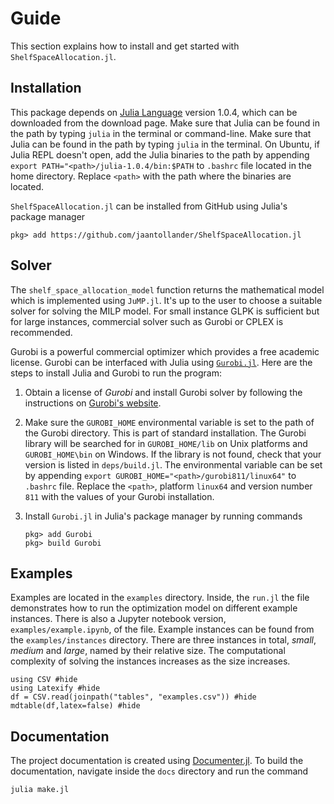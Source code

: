 # Guide
This section explains how to install and get started with `ShelfSpaceAllocation.jl`.


## Installation
This package depends on [Julia Language](https://julialang.org/) version 1.0.4, which can be downloaded from the download page. Make sure that Julia can be found in the path by typing `julia` in the terminal or command-line. Make sure that Julia can be found in the path by typing `julia` in the terminal. On Ubuntu, if Julia REPL doesn't open, add the Julia binaries to the path by appending `export PATH="<path>/julia-1.0.4/bin:$PATH` to `.bashrc` file located in the home directory. Replace `<path>` with the path where the binaries are located.

`ShelfSpaceAllocation.jl` can be installed from GitHub using Julia's package manager

```
pkg> add https://github.com/jaantollander/ShelfSpaceAllocation.jl
```


## Solver
The `shelf_space_allocation_model` function returns the mathematical model which is implemented using `JuMP.jl`. It's up to the user to choose a suitable solver for solving the MILP model. For small instance GLPK is sufficient but for large instances, commercial solver such as Gurobi or CPLEX is recommended.

Gurobi is a powerful commercial optimizer which provides a free academic license. Gurobi can be interfaced with Julia using [`Gurobi.jl`](https://github.com/JuliaOpt/Gurobi.jl). Here are the steps to install Julia and Gurobi to run the program:

1) Obtain a license of *Gurobi* and install Gurobi solver by following the instructions on [Gurobi's website](http://www.gurobi.com/).

2) Make sure the `GUROBI_HOME` environmental variable is set to the path of the Gurobi directory. This is part of standard installation. The Gurobi library will be searched for in `GUROBI_HOME/lib` on Unix platforms and `GUROBI_HOME\bin` on Windows. If the library is not found, check that your version is listed in `deps/build.jl`. The environmental variable can be set by appending `export GUROBI_HOME="<path>/gurobi811/linux64"` to `.bashrc` file. Replace the `<path>`, platform `linux64` and version number `811` with the values of your Gurobi installation.

3) Install `Gurobi.jl` in Julia's package manager by running commands
   ```
   pkg> add Gurobi
   pkg> build Gurobi
   ```


## Examples
Examples are located in the `examples` directory. Inside, the `run.jl` the file demonstrates how to run the optimization model on different example instances. There is also a Jupyter notebook version, `examples/example.ipynb`, of the file. Example instances can be found from the `examples/instances` directory. There are three instances in total, *small*, *medium* and *large*, named by their relative size. The computational complexity of solving the instances increases as the size increases.

```@example
using CSV #hide
using Latexify #hide
df = CSV.read(joinpath("tables", "examples.csv")) #hide
mdtable(df,latex=false) #hide
```


## Documentation
The project documentation is created using [Documenter.jl](https://juliadocs.github.io/Documenter.jl/stable/). To build the documentation, navigate inside the `docs` directory and run the command
```bash
julia make.jl
```
